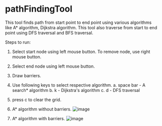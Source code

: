 # pathFindingTool
This tool finds path from start point to end point using various algorithms like A* algorithm, Dijkstra algorithm. This tool also traverse from start to end point using DFS traversal and BFS traversal.

Steps to run:
1. Select start node using left mouse button. To remove node, use right mouse button.
2. Select end node using left mouse button.
3. Draw barriers.
4. Use following keys to select respective algorithm.
    a. space bar - A search* algorithm
    b.         k - Dijkstra's algorithm
    c.         d - DFS traversal
5. press c to clear the grid.


1. A* algorithm without barriers.
![image](https://user-images.githubusercontent.com/33260420/94866318-1c406400-040d-11eb-9a50-b581512974f7.png)

2. A* algorithm with barriers.
![image](https://user-images.githubusercontent.com/33260420/94866463-66294a00-040d-11eb-9a89-3d4a27f03044.png)
